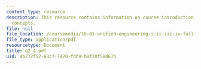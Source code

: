 ```yaml
---
content_type: resource
description: This resource contains information on course introduction and thermodynamic
  concepts.
file: null
file_location: /coursemedia/16-01-unified-engineering-i-ii-iii-iv-fall-2005-spring-2006/4b272f5283c77470fdb9b0f28f58d67b_q2_4.pdf
file_type: application/pdf
resourcetype: Document
title: q2_4.pdf
uid: 4b272f52-83c7-7470-fdb9-b0f28f58d67b
---
```

